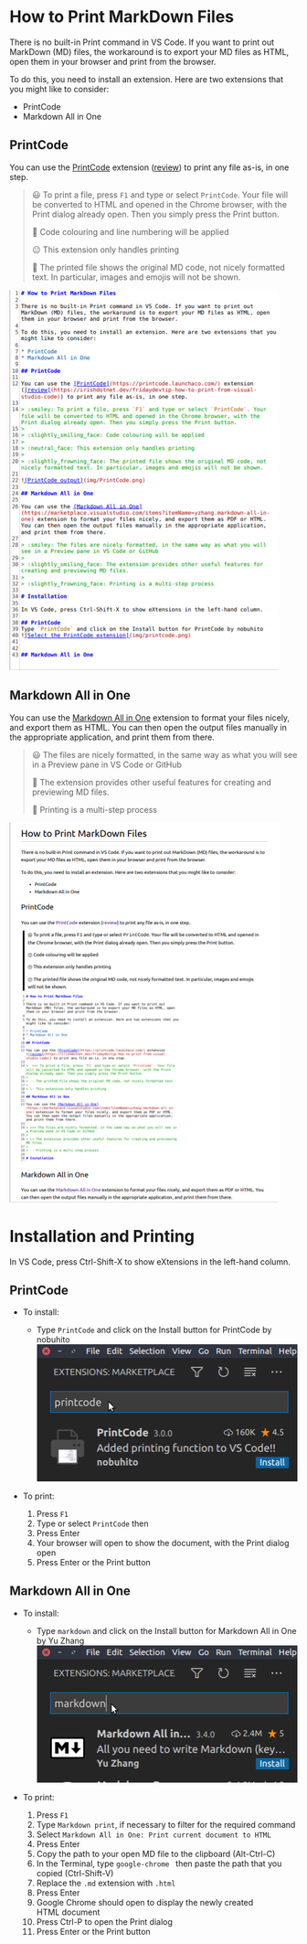 # How to Print MarkDown Files

There is no built-in Print command in VS Code. If you want to print out MarkDown (MD) files, the workaround is to export your MD files as HTML, open them in your browser and print from the browser.

To do this, you need to install an extension. Here are two extensions that you might like to consider:

* PrintCode
* Markdown All in One

## PrintCode

You can use the [PrintCode](https://printcode.launchaco.com/) extension ([review](https://irishdotnet.dev/fridaydevtip-how-to-print-from-visual-studio-code)) to print any file as-is, in one step.

> :smiley: To print a file, press `F1` and type or select `PrintCode`. Your file will be converted to HTML and opened in the Chrome browser, with the Print dialog already open. Then you simply press the Print button.
>
> :slightly_smiling_face: Code colouring and line numbering will be applied
>
> :neutral_face: This extension only handles printing
>
> :slightly_frowning_face: The printed file shows the original MD code, not nicely formatted text. In particular, images and emojis will not be shown.

![PrintCode output](img/PrintCode.png)

## Markdown All in One

You can use the [Markdown All in One](https://marketplace.visualstudio.com/items?itemName=yzhang.markdown-all-in-one) extension to format your files nicely, and export them as HTML. You can then open the output files manually in the appropriate application, and print them from there.

> :smiley: The files are nicely formatted, in the same way as what you will see in a Preview pane in VS Code or GitHub
>
> :slightly_smiling_face: The extension provides other useful features for creating and previewing MD files.
>
> :slightly_frowning_face: Printing is a multi-step process

![PrintCode output](img/MarkDown.png)


# Installation and Printing

In VS Code, press Ctrl-Shift-X to show eXtensions in the left-hand column.

## PrintCode
* To install:
  * Type `PrintCode` and click on the Install button for PrintCode by nobuhito
![Select the PrintCode extension](img/printcode.png)

* To print:
  1. Press `F1`
  1. Type or select `PrintCode` then
  1. Press Enter
  1. Your browser will open to show the document, with the Print dialog open
  1. Press Enter or the Print button

## Markdown All in One
* To install:
  * Type `markdown` and click on the Install button for Markdown All in One by Yu Zhang
![Select the Markdown All in One extension](img/markdown.png)

* To print:
  1. Press `F1`
  1. Type `Markdown print`, if necessary to filter for the required command
  1. Select `Markdown All in One: Print current document to HTML`
  1. Press Enter
  1. Copy the path to your open MD file to the clipboard (Alt-Ctrl-C)
  1. In the Terminal, type `google-chrome ` then paste the path that you copied (Ctrl-Shift-V)
  1. Replace the `.md` extension with `.html`
  1. Press Enter
  1. Google Chrome should open to display the newly created HTML document
  1. Press Ctrl-P to open the Print dialog
  2. Press Enter or the Print button
